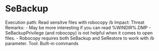 # SeBackup

Execution path: Read sensitve files with robocopy /b
Impact: Threat
Remarks: - May be more interesting if you can read %WINDIR%.DMP - SeBackupPrivilege (and robocopy) is not helpful when it comes to open files. - Robocopy requires both SeBackup and SeRestore to work with /b parameter.
Tool: Built-in commands